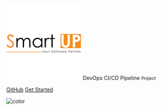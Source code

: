 <!-- _coverpage.md -->
![logo](smartup-groupe-3s.png)
 DevOps CI/CD Pipeline  <small> Project </small>

[GitHub]()
[Get Started](plan.md)

<!-- background image -->

<!-- ![](_media/bg.png) -->

<!-- background color -->

![color](#f0f0f0)